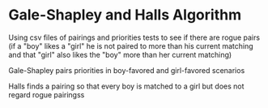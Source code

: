 # Gale-Shapley and Halls Algorithm
Using csv files of pairings and priorities tests to see if there are rogue pairs (if a "boy" likes a "girl" he is not paired to more than his current matching and that "girl" also likes the "boy" more than her current matching)

Gale-Shapley pairs priorities in boy-favored and girl-favored scenarios

Halls finds a pairing so that every boy is matched to a girl but does not regard rogue pairingss
